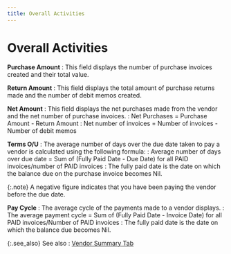 ```yaml
---
title: Overall Activities
---
```


# Overall Activities


**Purchase Amount**
: This field displays the number of purchase invoices  created and their total value.


**Return Amount**
: This field displays the total amount of purchase  returns made and the number of debit memos created.


**Net Amount**
: This field displays the net purchases made from  the vendor and the net number of purchase invoices.
: Net Purchases = Purchase Amount - Return Amount
: Net number of invoices = Number of invoices - Number  of debit memos


**Terms O/U**
: The average number of days over the due date taken  to pay a vendor is calculated using the following formula:
: Average number of days over due date = Sum of (Fully  Paid Date - Due Date) for all PAID invoices/number of PAID invoices
: The fully paid date is the date on which the balance  due on the purchase invoice becomes Nil.


{:.note}
A negative figure indicates that you have been paying the vendor before  the due date.


**Pay Cycle**
: The average cycle of the payments made to a vendor  displays.
: The average payment cycle = Sum of (Fully Paid Date  - Invoice Date) for all PAID invoices/Number of PAID invoices
: The fully paid date is the date on which the balance  due becomes Nil.


{:.see_also}
See also
: [Vendor  Summary Tab]({{site.mv_baseurl}}/profile-options/info/history/account-summary/vendor_summary_account_summary_history_additional_browser_options_vendor_profile.html)
